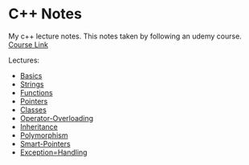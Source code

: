 # C++ Notes
My c++ lecture notes. This notes taken by following an udemy course. [Course Link](https://www.udemy.com/course/beginning-c-plus-plus-programming/)

Lectures:<br>
- [Basics](https://github.com/kaanakgundogdu/cpp-notes/tree/main/Lectures/01-Basics)
- [Strings](https://github.com/kaanakgundogdu/cpp-notes/tree/main/Lectures/02-Strings/Strings)
    <!-- [C Style Strings]()-->
    <!-- Cpp Style Strings-->
- [Functions](https://github.com/kaanakgundogdu/cpp-notes/tree/main/Lectures/03-Functions/Functions)
- [Pointers](https://github.com/kaanakgundogdu/cpp-notes/tree/main/Lectures/04-Pointers/Pointers)
- [Classes](https://github.com/kaanakgundogdu/cpp-notes/tree/main/Lectures/05-Classes/Classes)
- [Operator-Overloading](https://github.com/kaanakgundogdu/cpp-notes/tree/main/Lectures/06-Operator-Overloading/Operator-Overloading)
- [Inheritance](https://github.com/kaanakgundogdu/cpp-notes/tree/main/Lectures/07-Inheritance/Inheritance)
- [Polymorphism](https://github.com/kaanakgundogdu/cpp-notes/tree/main/Lectures/08-Polymorphism/Polymorphism)
- [Smart-Pointers](https://github.com/kaanakgundogdu/cpp-notes/tree/main/Lectures/09-Smart-Pointers/Smart-Pointers)
- [Exception=Handling](https://github.com/kaanakgundogdu/cpp-notes/tree/main/Lectures/10-Exception%3DHandling/Exception%3DHandling)


